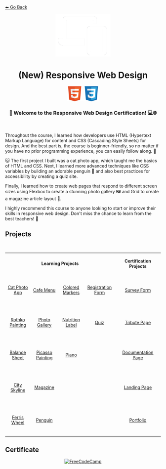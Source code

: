 [⬅ Go Back](https://github.com/JpMunhozOliveira#courses)
 
<p align="center">
  <a href="https://www.freecodecamp.org/learn/2022/responsive-web-design/">
    <img src="https://github.com/JpMunhozOliveira/JpMunhozOliveira/blob/main/resources/icons/courses/freecodecamp/Web_Development_Icon.png" alt="FreeCodeCamp" width="177.23" height="138.38"/>
  </a>
</p>

<h1 align="center">(New) Responsive Web Design</h1>

<p align="center">
  <a href="#"><img readonly src="https://github.com/JpMunhozOliveira/JpMunhozOliveira/blob/main/resources/icons/programming/html5/html5-original.svg" alt="Html Logo" width="50" height="50"></a>
  <a href="#"><img src="https://github.com/JpMunhozOliveira/JpMunhozOliveira/blob/main/resources/icons/programming/css3/css3-original.svg" alt="Css Logo" width="50" height="50"></a>
</p>

<h3 align="center">
👋 Welcome to the Responsive Web Design Certification! 💻🌐
</h3><br>

Throughout the course, I learned how developers use HTML (Hypertext Markup Language) for content and CSS (Cascading Style Sheets) for design. And the best part is, the course is beginner-friendly, so no matter if you have no prior programming experience, you can easily follow along. 🤗

🐱 The first project I built was a cat photo app, which taught me the basics of HTML and CSS. Next, I learned more advanced techniques like CSS variables by building an adorable penguin 🐧 and also best practices for accessibility by creating a quiz site.

Finally, I learned how to create web pages that respond to different screen sizes using Flexbox to create a stunning photo gallery 🖼️ and Grid to create a magazine article layout 📰.

I highly recommend this course to anyone looking to start or improve their skills in responsive web design. Don't miss the chance to learn from the best teachers! 🚀

## Projects 
 
<div align="center">
 <br />
 <table>
  
  <!-------------------------------Header-------------------------------->
  
  <tr>
   <th colspan="4" height="60"> Learning Projects </th>
   <th colspan="1" height="60"> Certification Projects </th>
  </tr>
  
  <!------------------------------Projects------------------------------->
  <tr>
   <td align="center" width="100" height="100">
      <a href="CatPhotoApp"> Cat Photo App </a>
   </td>
   <td align="center" width="100">
      <a href="CafeMenu"> Cafe Menu </a>
   </td>
   <td align="center" width="100">
      <a href="ColoredMarkers"> Colored Markers </a>
   </td>
   <td align="center" width="100">
      <a href="RegistrationForm"> Registration Form </a>
   </td>
   
   <td align="center" width="210">
      <a href="SurveyForm"> Survey Form </a>
   </td>
  </tr>
  
  <tr>
   <td align="center" height="100">
      <a href="RothkoPainting"> Rothko Painting </a>
   </td>
   <td align="center">
      <a href="PhotoGallery"> Photo Gallery </a>
   </td>
   <td align="center" >
      <a href="NutritionLabel"> Nutrition Label </a>
   </td>
   <td align="center">
      <a href="Quiz"> Quiz </a>
   </td>
   
   <td align="center">
      <a href="TributePage"> Tribute Page </a>
   </td>
  </tr>
  
  <tr>
   <td align="center" height="100">
      <a href="BalanceSheet"> Balance Sheet </a>
   </td>
   <td align="center">
      <a href="PicassoPainting"> Picasso Painting </a>
   </td>
   <td align="center">
      <a href="Piano"> Piano </a>
   </td>
   <td></td>
   
   <td align="center">
      <a href="DocumentationPage"> Documentation Page </a>
   </td>
  </tr>
  
  <tr>
   <td align="center" height="100">
      <a href="CitySkyline"> City Skyline </a>
   </td>
   <td align="center">
      <a href="Magazine"> Magazine </a>
   </td>
   <td></td>
   <td></td>
   
   <td align="center">
      <a href="LandingPage"> Landing Page </a>
   </td>
  </tr>
  
   <tr>
   <td align="center" height="100">
      <a href="FerrisWheel"> Ferris Wheel </a>
   </td>
   <td align="center">
      <a href="Penguin"> Penguin </a>
   </td>
   <td></td>
    <td></td>
   <td align="center">
      <a href="Portfolio"> Portfolio </a>
   </td>
  </tr>
  
 </table>
</div>

## Certificate

<p align="center">
  <a href="https://freecodecamp.org/certification/fcc1082f1d2-0935-4dfc-87a9-226bd15a2abf/responsive-web-design">
    <img src="https://github.com/JpMunhozOliveira/Responsive-Web-Design/blob/main/Certificate.jpeg" alt="FreeCodeCamp" width="750" />
  </a>
</p>
